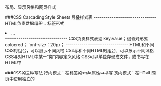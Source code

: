布局、显示风格和网页样式

###CSS
    Cascading Style Sheets 层叠样式表
    --------------------------------
    HTML负责数据组织
        <tag>..</tag>
        标签形式
        <li>...</li>
    --------------------------------
    CSS负责样式表达
        key:value；键值对形式
        color:red；
        font-size：20px；
    --------------------------------
    HTML和不同CSS的组合，可以展示不同风格
    CSS与和不同HTML的组合，可以展示不同风格
    CSS与对HTML中某一“类”内容定义风格
    CSS可以单独存储成文件，或书写在HTML中

###CSS的三种写法
    行内模式：在标签的style属性中书写
    页内模式：在HTML网页中使用独立的<style>标签书写
    外部模式：单独在C55文件中书写